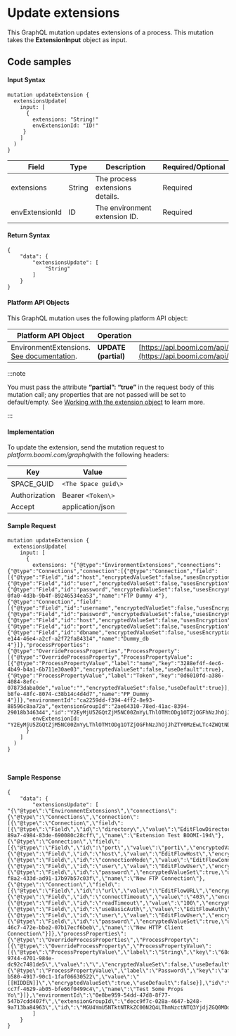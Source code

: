 # Update extensions 

<head>
  <meta name="guidename" content="Spaces"/>
  <meta name="context" content="GUID-ed2de448-a124-4f44-af7d-ad1ddf7e47a2"/>
</head>


This GraphQL mutation updates extensions of a process. This mutation takes the **ExtensionInput** object as input.

## Code samples 

#### Input Syntax

``` {#codeblock_zfv_pws_zxb}
mutation updateExtension {
  extensionsUpdate(
    input: [
      {
        extensions: "String!"
        envExtensionId: "ID!"
     }
    ]
  )
}

```

|Field|Type|Description|Required/Optional|
|-----|----|-----------|-----------------|
|extensions|String|The process extensions details.|Required|
|envExtensionId|ID|The environment extension ID.|Required|

#### Return Syntax

``` {#codeblock_at5_1xs_zxb}
{
    "data": {
        "extensionsUpdate": [
            "String"
        ]
    }
}

```

#### Platform API Objects

This GraphQL mutation uses the following platform API object:

|**Platform API Object**|Operation|URL|
|-----------------------|---------|---|
|EnvironmentExtensions. [See documentation](https://developer.boomi.com/api/platformapi#tag/EnvironmentExtensions).|**UPDATE \(partial\)**|[https://api.boomi.com/api/rest/v1/accountId/EnvironmentExtensions/id/update](https://api.boomi.com/api/rest/v1/accountId/EnvironmentExtensions/id/update)|



:::note 

You must pass the attribute **“partial”: “true”** in the request body of this mutation call; any properties that are not passed will be set to default/empty. See [Working with the extension object](https://developer.boomi.com/docs/APIs/PlatformAPI/Working_with_the_Environment_Extensions_object) to learn more.

:::

#### Implementation

To update the extension, send the mutation request to *platform.boomi.com/graphql*with the following headers:

|Key|Value|
|---|-----|
|SPACE\_GUID|`<The Space guid\>`|
|Authorization|Bearer `<Token\>`|
|Accept|application/json|

#### Sample Request

``` {#codeblock_lxj_pxs_zxb}
mutation updateExtension {
  extensionsUpdate(
    input: [
      {
        extensions: "{"@type":"EnvironmentExtensions","connections":{"@type":"Connections","connection":[{"@type":"Connection","field":[{"@type":"Field","id":"host","encryptedValueSet":false,"usesEncryption":false,"componentOverride":false,"useDefault":true},{"@type":"Field","id":"user","encryptedValueSet":false,"usesEncryption":false,"componentOverride":false,"useDefault":true},{"@type":"Field","id":"password","encryptedValueSet":false,"usesEncryption":true,"componentOverride":false,"useDefault":true}],"id":"e8d24e66-0fa0-4d3b-9b4f-89246534ea53","name":"FTP Dummy 4"},{"@type":"Connection","field":[{"@type":"Field","id":"username","encryptedValueSet":false,"usesEncryption":false,"componentOverride":false,"useDefault":true},{"@type":"Field","id":"password","encryptedValueSet":false,"usesEncryption":true,"componentOverride":false,"useDefault":true},{"@type":"Field","id":"host","encryptedValueSet":false,"usesEncryption":false,"componentOverride":false,"useDefault":true},{"@type":"Field","id":"port","encryptedValueSet":false,"usesEncryption":false,"componentOverride":false,"useDefault":true},{"@type":"Field","id":"dbname","encryptedValueSet":false,"usesEncryption":false,"componentOverride":false,"useDefault":true}],"id":"d780a396-e144-46e4-a2cf-a2f72fa84314","name":"Dummy_db 4"}]},"processProperties":{"@type":"OverrideProcessProperties","ProcessProperty":[{"@type":"OverrideProcessProperty","ProcessPropertyValue":[{"@type":"ProcessPropertyValue","label":"name","key":"3288ef4f-4ec6-4b49-b4a1-6b711e30ae03","encryptedValueSet":false,"useDefault":true},{"@type":"ProcessPropertyValue","label":"Token","key":"0d6010fd-a386-4084-8efc-07873daba0de","value":"","encryptedValueSet":false,"useDefault":true}],"id":"e5301f1a-b8fe-48fc-8074-c38b14c4d4d7","name":"PP_Dummy 4"}]},"environmentId":"ca2259dd-f394-4ff2-8e93-88596c8aa72a","extensionGroupId":"2ae64310-78ed-41ac-8394-29018b346344","id":"Y2EyMjU5ZGQtZjM5NC00ZmYyLThlOTMtODg1OTZjOGFhNzJhOjJhZTY0MzEwLTc4ZWQtNDFhYy04Mzk0LTI5MDE4YjM0NjM0NA"}"
        envExtensionId: "Y2EyMjU5ZGQtZjM5NC00ZmYyLThlOTMtODg1OTZjOGFhNzJhOjJhZTY0MzEwLTc4ZWQtNDFhYy04Mzk0LTI5MDE4YjM0NjM0NA"
      }
    ]
  )
}



```

#### Sample Response

``` {#codeblock_mnt_qxs_zxb}
{
    "data": {
        "extensionsUpdate": [
"{\"@type\":\"EnvironmentExtensions\",\"connections\":{\"@type\":\"Connections\",\"connection\":[{\"@type\":\"Connection\",\"field\":[{\"@type\":\"Field\",\"id\":\"directory\",\"value\":\"EditFlowDirectory\",\"encryptedValueSet\":false,\"usesEncryption\":false,\"componentOverride\":false,\"useDefault\":false}],\"id\":\"a331857a-89a7-4984-83de-690080c28cff\",\"name\":\"Extension Test BOOMI-194\"},{\"@type\":\"Connection\",\"field\":[{\"@type\":\"Field\",\"id\":\"port\",\"value\":\"port1\",\"encryptedValueSet\":false,\"usesEncryption\":false,\"componentOverride\":false,\"useDefault\":false},{\"@type\":\"Field\",\"id\":\"host\",\"value\":\"EditFlowHost\",\"encryptedValueSet\":false,\"usesEncryption\":false,\"componentOverride\":false,\"useDefault\":false},{\"@type\":\"Field\",\"id\":\"connectionMode\",\"value\":\"EditFlowConnection\",\"encryptedValueSet\":false,\"usesEncryption\":false,\"componentOverride\":false,\"useDefault\":false},{\"@type\":\"Field\",\"id\":\"user\",\"value\":\"EditFlowUser\",\"encryptedValueSet\":false,\"usesEncryption\":false,\"componentOverride\":false,\"useDefault\":false},{\"@type\":\"Field\",\"id\":\"password\",\"encryptedValueSet\":true,\"usesEncryption\":true,\"componentOverride\":false,\"useDefault\":false}],\"id\":\"88181efe-f8a2-433d-ad91-17b97b57c03f\",\"name\":\"New FTP Connection\"},{\"@type\":\"Connection\",\"field\":[{\"@type\":\"Field\",\"id\":\"url\",\"value\":\"EditFlowURL\",\"encryptedValueSet\":false,\"usesEncryption\":false,\"componentOverride\":false,\"useDefault\":false},{\"@type\":\"Field\",\"id\":\"connectTimeout\",\"value\":\"403\",\"encryptedValueSet\":false,\"usesEncryption\":false,\"componentOverride\":false,\"useDefault\":false},{\"@type\":\"Field\",\"id\":\"readTimeout\",\"value\":\"100\",\"encryptedValueSet\":false,\"usesEncryption\":false,\"componentOverride\":false,\"useDefault\":false},{\"@type\":\"Field\",\"id\":\"useBasicAuth\",\"value\":\"EditFlowAuth\",\"encryptedValueSet\":false,\"usesEncryption\":false,\"componentOverride\":false,\"useDefault\":false},{\"@type\":\"Field\",\"id\":\"user\",\"value\":\"EditFlowUser\",\"encryptedValueSet\":false,\"usesEncryption\":false,\"componentOverride\":false,\"useDefault\":false},{\"@type\":\"Field\",\"id\":\"password\",\"encryptedValueSet\":true,\"usesEncryption\":true,\"componentOverride\":false,\"useDefault\":false}],\"id\":\"d322aa77-46c7-472e-bbe2-07b17ecf6beb\",\"name\":\"New HTTP Client Connection\"}]},\"processProperties\":{\"@type\":\"OverrideProcessProperties\",\"ProcessProperty\":[{\"@type\":\"OverrideProcessProperty\",\"ProcessPropertyValue\":[{\"@type\":\"ProcessPropertyValue\",\"label\":\"String\",\"key\":\"68dad3cb-9744-4701-984e-dc92c7481de5\",\"value\":\"\",\"encryptedValueSet\":false,\"useDefault\":true},{\"@type\":\"ProcessPropertyValue\",\"label\":\"Password\",\"key\":\"af61be8f-b580-4917-90c1-1faf06630522\",\"value\":\"[[HIDDEN]]\",\"encryptedValueSet\":true,\"useDefault\":false}],\"id\":\"4e34fc8d-cc7f-4629-ab05-bfe66f0499c4\",\"name\":\"Test Some Props Yo\"}]},\"environmentId\":\"0e8be959-54dd-47d8-8f77-547b7cdd407f\",\"extensionGroupId\":\"decc9f7c-028a-4647-b248-9a713ba84963\",\"id\":\"MGU4YmU5NTktNTRkZC00N2Q4LThmNzctNTQ3YjdjZGQ0MDdmOmRlY2M5ZjdjLTAyOGEtNDY0Ny1iMjQ4LTlhNzEzYmE4NDk2Mw\"}"
        ]
    }
}

```
